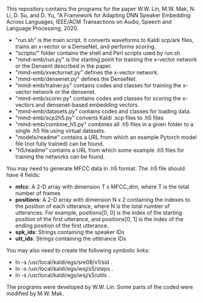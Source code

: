 This repository contains the programs for the paper 
W.W. Lin, M.W. Mak, N. Li, D. Su, and D. Yu, "A Framework for Adapting DNN Speaker
Embedding Across Languages, IEEE/ACM Transactions on Audio, Speech and Language Processing, 2020.

* "run.sh" is the main script. It converts waveforms to Kaldi scp/ark files, trains an x-vector or a DenseNet, and performs scoring.
* "scripts/" folder contains the shell and Perl scripts used by run.sh
* "mmd-emb/run.py" is the starting point for training the x-vector network or the Densent described in the paper. 
* "mmd-emb/xvectornet.py" defines the x-vector network.
* "mmd-emb/densenet.py" defines the DenseNet.
* "mmd-emb/trainer.py" contains codes and classes for training the x-vector network or the densenet.
* "mmd-emb/scorer.py" contains codes and classes for scoring the x-vectors and densenet-based embedding vectors.
* "mmd-emb/datasets.py" contains codes and classes for loading data.
* "mmd-emb/scp2h5.py" converts Kaldi .scp files to .h5 files
* "mmd-emb/combine_h5.py" combines all .h5 files in a given folder to a single .h5 file using virtual datasets.
* "models/readme" contains a URL from which an example Pytorch model file (not fully trained) can be found.
* "h5/readme" contains a URL from which some example .h5 files for training the networks can be found.

You may need to generate MFCC data in .h5 format. The .h5 file should have 4 fields:

* **mfcc**: A 2-D array with dimension T x MFCC_dim, where T is the total number of frames
* **positions**: A 2-D array with dimension N x 2 containing the indexes to the position of each utterance, where N is the total number of utterances. For example, positions[0, 0] is the index of the starting position of the first utterance, and positions[0, 1] is the index of the ending position of the first utterance. 
* **spk_ids**: Strings containing the speaker IDs
* **utt_ids**: Strings containing the utterance IDs

You may also need to create the following symbolic links:
* ln -s /usr/local/kaldi/egs/sre08/v1/sid .
* ln -s /usr/local/kaldi/egs/wsj/s5/steps .
* ln -s /usr/local/kaldi/egs/wsj/s5/utils .


The programs were developed by W.W. Lin. Some parts of the coded were modified by M.W. Mak.
